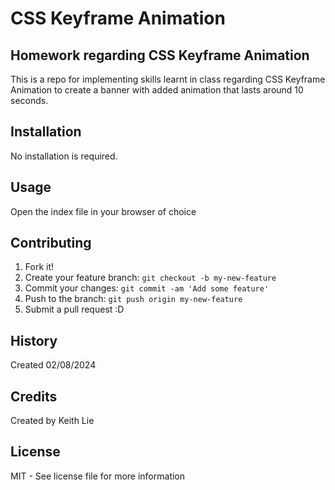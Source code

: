 # CSS Keyframe Animation
## Homework regarding CSS Keyframe Animation
This is a repo for implementing skills learnt in class regarding CSS Keyframe Animation to create a banner with added animation that lasts around 10 seconds.

## Installation
No installation is required.

## Usage
Open the index file in your browser of choice

## Contributing
1. Fork it!
2. Create your feature branch: `git checkout -b my-new-feature`
3. Commit your changes: `git commit -am 'Add some feature'`
4. Push to the branch: `git push origin my-new-feature`
5. Submit a pull request :D

## History
Created 02/08/2024

## Credits
Created by Keith Lie

## License
MIT - See license file for more information